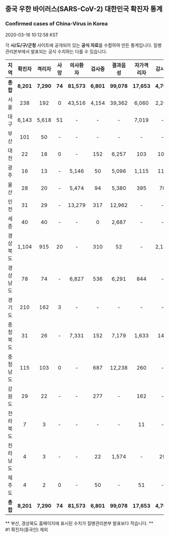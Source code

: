 
## 중국 우한 바이러스(SARS-CoV-2) 대한민국 확진자 통계
### Confirmed cases of China-Virus in Korea
2020-03-16 10:12:58 KST

각 **시/도/구/군청** 사이트에 공개되어 있는 **공식 자료**를 수합하여 만든 통계입니다.
질병관리본부에서 발표되는 공식 수치와는 다를 수 있습니다.


|  지역  | 확진자 |  격리자  |  사망  |  의사환자  |  검사중  |  결과음성  |  자가격리자  |  감시중  |  감시해제  |  퇴원  |
|:------:|:------:|:--------:|:--------:|:----------:|:--------:|:----------------:|:------------:|:--------:|:----------:|:--:|
|**총합**|**8,201**|**7,290**|**74**|**81,573**|**6,801**|**99,078**|**17,653**|**4,790**|**14,789**|**836**|
|서울|238|192|0|43,516|4,154|39,362|6,060|2,200|3,860|46|
|대구|6,143|5,618|51|-|-|-|7,019|-|-|474|
|부산|101|50|-|-|-|-|-|-|-|50|
|대전|22|18|0|-|152|6,257|103|103|382|4|
|광주|16|13|-|5,146|50|5,096|1,115|110|1,005|3|
|울산|28|20|-|5,474|94|5,380|395|70|325|8|
|인천|31|29|-|13,279|317|12,962|-|-|-|2|
|세종|40|40|-|-|0|2,687|-|-|-|-|
|경상북도|1,104|915|20|-|310|52|-|2,131|7,541|169|
|경상남도|78|74|-|6,827|536|6,291|844|-|-|4|
|경기도|210|162|3|-|-|-|-|-|-|45|
|충청북도|31|26|-|7,331|152|7,179|1,633|147|1,486|5|
|충청남도|115|103|0|-|687|12,238|260|-|-|12|
|강원도|29|22|-|-|277|-|162|-|-|7|
|전라북도|7|3|-|-|-|-|11|-|-|4|
|전라남도|4|3|-|-|22|1,574|-|29|190|1|
|제주도|4|2|0|-|50|-|51|-|-|2|
|**총합**|**8,201**|**7,290**|**74**|**81,573**|**6,801**|**99,078**|**17,653**|**4,790**|**14,789**|**836**|


** 부산, 경상북도 홈페이지에 표시된 수치가 질병관리본부 발표보다 적습니다. **<br>
#1 확진자(중국인) 제외
    